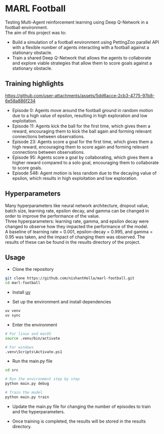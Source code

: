 # MARL Football

Testing Multi-Agent reinforcement learning using Deep Q-Network in a football environment.<br />
The aim of this project was to:
- Build a simulation of a football environment using PettingZoo parallel
API with a flexible number of agents interacting with a football against a stationary obstacle.
- Train a shared Deep Q-Network that allows the agents to collaborate and explore viable
strategies that allow them to score goals against a stationary obstacle.

## Training highlights

https://github.com/user-attachments/assets/5dd6acce-2cb3-4775-97b8-6e58a886f234

- Episode 0: Agents move around the football ground in random motion due to a high value of epsilon,
resulting in high exploration and low exploitation.
- Episode 11: Agents kick the ball for the first time, which gives them a reward, encouraging them
to kick the ball again and forming relevant connections between observations.
- Episode 23: Agents score a goal for the first time, which gives them a high reward, encouraging them
to score again and forming relevant connections between observations.
- Episode 95: Agents score a goal by collaborating, which gives them a higher reward compared to a solo
goal, encouraging them to collaborate to score goals.
- Episode 548: Agent motion is less random due to the decaying value of epsilon, which results in high
exploitation and low exploration.

## Hyperparameters

Many hyperparameters like neural network architecture, dropout value, batch size, learning rate,
epsilon decay, and gamma can be changed in order to improve the performance of the value.<br />
Three hyperparameters: learning rate, gamma, and epsilon decay were changed to observe how they
impacted the performance of the model.<br />
A baseline of learning rate = 0.001, epsilon-decay = 0.995, and gamma = 0.95 was taken, and the
impact of changing them was observed. The results of these can be found in the results directory
of the project.

## Usage

- Clone the repository
```bash
git clone https://github.com/nishantHolla/marl-football.git
cd marl-football
```

- Install [uv](https://github.com/astral-sh/uv?tab=readme-ov-file)

- Set up the environment and install dependencies
```bash
uv venv
uv sync
```

- Enter the environment
```bash
# For linux and macOS
source .venv/bin/activate

# For windows
.venv\Scripts\Activate.ps1
```

- Run the main.py file
```bash
cd src

# Run the environment step by step
python main.py debug

# Train the model
python main.py train
```

- Update the main.py file for changing the number of episodes to train and the hyperparameters.

- Once training is completed, the results will be stored in the results directory.
